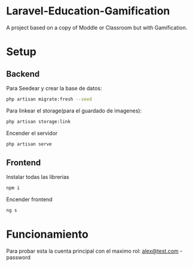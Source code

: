 # Laravel-Education-Gamification
 A project based on a copy of Moddle or Classroom but with Gamification.

# Setup
## Backend
Para Seedear y crear la base de datos:
```bash
php artisan migrate:fresh --seed
```

Para linkear el storage(para el guardado de imagenes):
```bash
php artisan storage:link
```

Encender el servidor
```bash
php artisan serve
```

## Frontend
Instalar todas las librerias
```bash
npm i
```

Encender frontend
```bash
ng s
```

# Funcionamiento
Para probar esta la cuenta principal con el maximo rol:
alex@test.com - password

